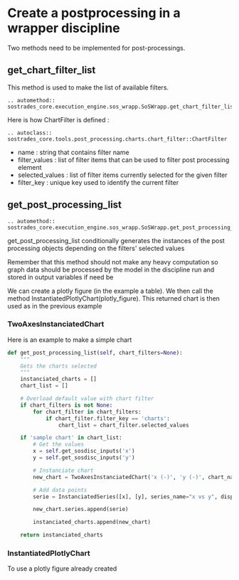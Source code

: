 # Create a postprocessing in a wrapper discipline
Two methods need to be implemented for post-processings.

## get_chart_filter_list
This method is used to make the list of available filters.
```{eval-rst}
.. automethod:: sostrades_core.execution_engine.sos_wrapp.SoSWrapp.get_chart_filter_list
```

Here is how ChartFilter is defined :

```{eval-rst}
.. autoclass:: sostrades_core.tools.post_processing.charts.chart_filter::ChartFilter
```

* name : string that contains filter name
* filter_values : list of filter items that can be used to filter post processing element
* selected_values : list of filter items currently selected for the given filter
* filter_key : unique key used to identify the current filter

## get_post_processing_list
```{eval-rst}
.. automethod:: sostrades_core.execution_engine.sos_wrapp.SoSWrapp.get_post_processing_list
```

get_post_processing_list conditionally generates the instances of the post processing objects depending on the filters' selected values

Remember that this method should not make any heavy computation so graph data should be processed by the model in the discipline run and stored in output variables if need be

We can create a plotly figure (in the example a table). We then call the method InstantiatedPlotlyChart(plotly_figure). This returned chart is then used as in the previous example


### TwoAxesInstanciatedChart
Here is an example to make a simple chart
```python
def get_post_processing_list(self, chart_filters=None):
    """
    Gets the charts selected
    """
    instanciated_charts = []
    chart_list = []

    # Overload default value with chart filter
    if chart_filters is not None:
        for chart_filter in chart_filters:
            if chart_filter.filter_key == 'charts':
                chart_list = chart_filter.selected_values

    if 'sample chart' in chart_list:
        # Get the values
        x = self.get_sosdisc_inputs('x')
        y = self.get_sosdisc_inputs('y')

        # Instanciate chart
        new_chart = TwoAxesInstanciatedChart('x (-)', 'y (-)', chart_name="x vs y")

        # Add data points
        serie = InstanciatedSeries([x], [y], series_name="x vs y", display_type='scatter')

        new_chart.series.append(serie)

        instanciated_charts.append(new_chart)

    return instanciated_charts
```

### InstantiatedPlotlyChart
To use a plotly figure already created
